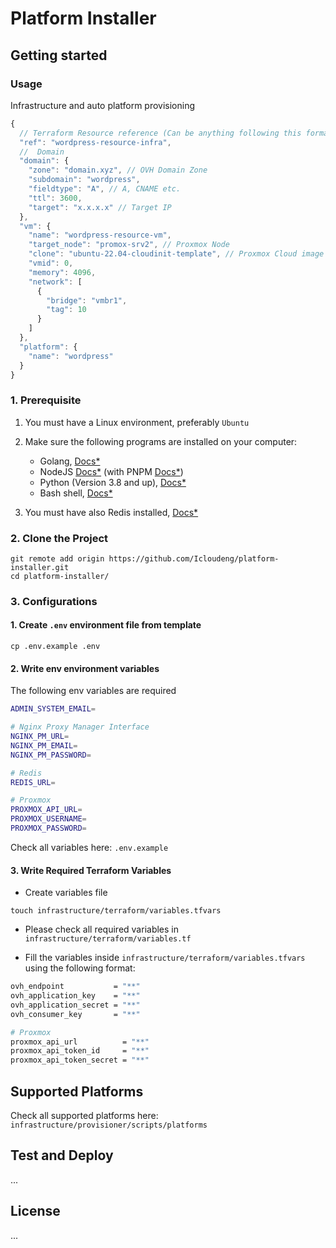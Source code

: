 # Platform Installer

## Getting started

### Usage

Infrastructure and auto platform provisioning

```js
{
  // Terraform Resource reference (Can be anything following this format: /^[a-z]+([0-9a-z]+(?:-[0-9a-z]+)?)*$/ )
  "ref": "wordpress-resource-infra",
  //  Domain
  "domain": {
    "zone": "domain.xyz", // OVH Domain Zone
    "subdomain": "wordpress",
    "fieldtype": "A", // A, CNAME etc.
    "ttl": 3600,
    "target": "x.x.x.x" // Target IP
  },
  "vm": {
    "name": "wordpress-resource-vm",
    "target_node": "promox-srv2", // Proxmox Node
    "clone": "ubuntu-22.04-cloudinit-template", // Proxmox Cloud image template (Must exists)
    "vmid": 0,
    "memory": 4096,
    "network": [
      {
        "bridge": "vmbr1",
        "tag": 10
      }
    ]
  },
  "platform": {
    "name": "wordpress"
  }
}
```

### 1. Prerequisite

1. You must have a Linux environment, preferably `Ubuntu`
2. Make sure the following programs are installed on your computer:

   - Golang, [Docs\*](https://go.dev/dl/)
   - NodeJS [Docs\*](https://nodejs.org/en/download/current) (with PNPM [Docs\*](https://pnpm.io/installation))
   - Python (Version 3.8 and up), [Docs\*](https://www.python.org/downloads/)
   - Bash shell, [Docs\*](https://www.gnu.org/software/bash/)

3. You must have also Redis installed, [Docs\*]()

### 2. Clone the Project

```
git remote add origin https://github.com/Icloudeng/platform-installer.git
cd platform-installer/
```

### 3. Configurations

#### 1. Create `.env` environment file from template

```
cp .env.example .env
```

#### 2. Write env environment variables

The following env variables are required

```bash
ADMIN_SYSTEM_EMAIL=

# Nginx Proxy Manager Interface
NGINX_PM_URL=
NGINX_PM_EMAIL=
NGINX_PM_PASSWORD=

# Redis
REDIS_URL=

# Proxmox
PROXMOX_API_URL=
PROXMOX_USERNAME=
PROXMOX_PASSWORD=
```

Check all variables here: `.env.example`

#### 3. Write Required Terraform Variables

- Create variables file

```
touch infrastructure/terraform/variables.tfvars
```

- Please check all required variables in `infrastructure/terraform/variables.tf`

- Fill the variables inside `infrastructure/terraform/variables.tfvars` using the following format:

```bash
ovh_endpoint           = "**"
ovh_application_key    = "**"
ovh_application_secret = "**"
ovh_consumer_key       = "**"

# Proxmox
proxmox_api_url          = "**"
proxmox_api_token_id     = "**"
proxmox_api_token_secret = "**"
```

## Supported Platforms

Check all supported platforms here: `infrastructure/provisioner/scripts/platforms`

## Test and Deploy

...

## License

...
